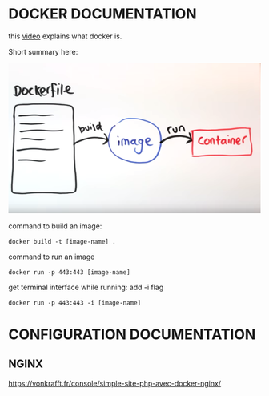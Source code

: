 # DOCKER DOCUMENTATION

this [video](https://www.youtube.com/watch?v=YFl2mCHdv24) explains what docker is.

Short summary here:

![Image of Docker](https://github.com/phperrot/ft_server/blob/master/documentation/Screen%20Shot%202020-02-20%20at%2012.31.16%20PM.png)

command to build an image:
```shell
docker build -t [image-name] .
```
command to run an image
```shell
docker run -p 443:443 [image-name]
```
get terminal interface while running: add -i flag
```shell
docker run -p 443:443 -i [image-name]
```
# CONFIGURATION DOCUMENTATION

## NGINX

https://vonkrafft.fr/console/simple-site-php-avec-docker-nginx/

